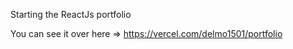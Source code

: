 Starting the ReactJs portfolio


You can see it over here => 
https://vercel.com/delmo1501/portfolio
